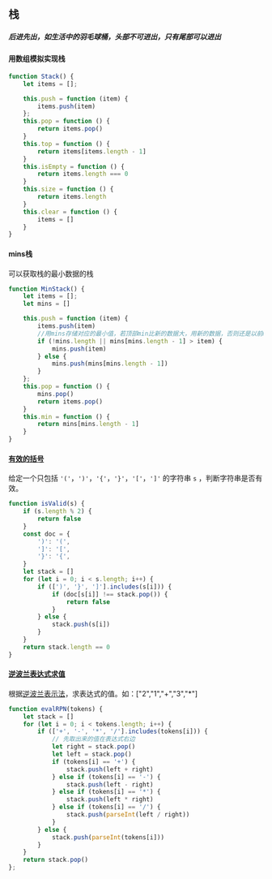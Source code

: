 ## 栈

##### 后进先出，如生活中的羽毛球桶，头部不可进出，只有尾部可以进出

#### 用数组模拟实现栈

```js
function Stack() {
    let items = [];

    this.push = function (item) {
        items.push(item)
    };
    this.pop = function () {
        return items.pop()
    }
    this.top = function () {
        return items[items.length - 1]
    }
    this.isEmpty = function () {
        return items.length === 0
    }
    this.size = function () {
        return items.length
    }
    this.clear = function () {
        items = []
    }
}
```

#### mins栈

可以获取栈的最小数据的栈

```js
function MinStack() {
    let items = [];
    let mins = []

    this.push = function (item) {
        items.push(item)
        //用mins存储对应的最小值，若顶部min比新的数据大，用新的数据，否则还是以前min。
        if (!mins.length || mins[mins.length - 1] > item) {
            mins.push(item)
        } else {
            mins.push(mins[mins.length - 1])
        }
    };
    this.pop = function () {
        mins.pop()
        return items.pop()
    }
    this.min = function () {
        return mins[mins.length - 1]
    }
}
```

#### [有效的括号](https://leetcode-cn.com/problems/valid-parentheses/)

给定一个只包括 `'('`，`')'`，`'{'`，`'}'`，`'['`，`']'` 的字符串 `s` ，判断字符串是否有效。

```js
function isValid(s) {
    if (s.length % 2) {
        return false
    }
    const doc = {
        ')': '(',
        ']': '[',
        '}': '{',
    }
    let stack = []
    for (let i = 0; i < s.length; i++) {
        if ([')', '}', ']'].includes(s[i])) {
            if (doc[s[i]] !== stack.pop()) {
                return false
            }
        } else {
            stack.push(s[i])
        }
    }
    return stack.length == 0
}
```

#### [逆波兰表达式求值](https://leetcode-cn.com/problems/evaluate-reverse-polish-notation/)

根据[逆波兰表示法](https://baike.baidu.com/item/逆波兰式/128437)，求表达式的值。如：["2","1","+","3","*"]

```js
function evalRPN(tokens) {
    let stack = []
    for (let i = 0; i < tokens.length; i++) {
        if (['+', '-', '*', '/'].includes(tokens[i])) {
            // 先取出来的值在表达式右边
            let right = stack.pop()
            let left = stack.pop()
            if (tokens[i] == '+') {
                stack.push(left + right)
            } else if (tokens[i] == '-') {
                stack.push(left - right)
            } else if (tokens[i] == '*') {
                stack.push(left * right)
            } else if (tokens[i] == '/') {
                stack.push(parseInt(left / right))
            }
        } else {
            stack.push(parseInt(tokens[i]))
        }
    }
    return stack.pop()
};
```
